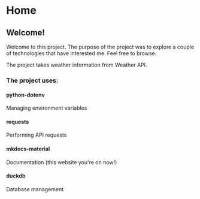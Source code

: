 # Home

## Welcome!
Welcome to this project. The purpose of the project was to explore a couple of technologies that have interested me. Feel free to browse.

The project takes weather information from Weather API.

### The project uses:
#### python-dotenv
Managing environment variables

#### requests
Performing API requests

#### mkdocs-material
Documentation (this website you're on now!)

#### duckdb
Database management